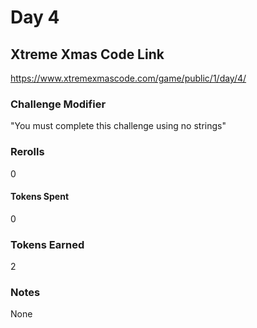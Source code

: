 # Day 4

## Xtreme Xmas Code Link

https://www.xtremexmascode.com/game/public/1/day/4/

### Challenge Modifier

"You must complete this challenge using no strings"

### Rerolls

0

#### Tokens Spent

0

### Tokens Earned

2

### Notes

None

